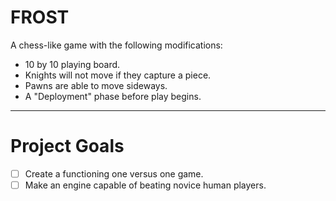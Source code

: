 # FROST 
A chess-like game with the following modifications: 
 - 10 by 10 playing board.
 - Knights will not move if they capture a piece.
 - Pawns are able to move sideways.
 - A "Deployment" phase before play begins.

---

# Project Goals
 - [ ] Create a functioning one versus one game.
 - [ ] Make an engine capable of beating novice human players.
